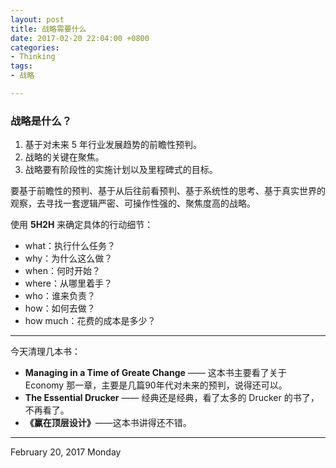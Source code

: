 ```yaml
---
layout: post
title: 战略需要什么
date: 2017-02-20 22:04:00 +0800
categories:
- Thinking
tags:
- 战略

---
```


### 战略是什么？

1. 基于对未来 5 年行业发展趋势的前瞻性预判。
2. 战略的关键在聚焦。
3. 战略要有阶段性的实施计划以及里程碑式的目标。

要基于前瞻性的预判、基于从后往前看预判、基于系统性的思考、基于真实世界的观察，去寻找一套逻辑严密、可操作性强的、聚焦度高的战略。

使用 **5H2H** 来确定具体的行动细节：

- what：执行什么任务？
- why：为什么这么做？
- when：何时开始？
- where：从哪里着手？
- who：谁来负责？
- how：如何去做？
- how much：花费的成本是多少？

----

今天清理几本书：

- **Managing in a Time of Greate Change** —— 这本书主要看了关于 Economy 那一章，主要是几篇90年代对未来的预判，说得还可以。
- **The Essential Drucker** —— 经典还是经典，看了太多的 Drucker 的书了，不再看了。
- **《赢在顶层设计》**——这本书讲得还不错。

----

February 20, 2017 Monday

